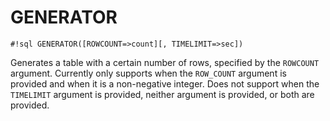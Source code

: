 # GENERATOR


`#!sql GENERATOR([ROWCOUNT=>count][, TIMELIMIT=>sec])`

Generates a table with a certain number of rows, specified by the `ROWCOUNT` argument.
Currently only supports when the `ROW_COUNT` argument is provided and when it is a
non-negative integer. Does not support when the `TIMELIMIT` argument is provided, neither
argument is provided, or both are provided.


